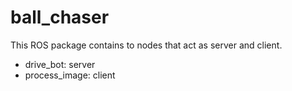 # ball_chaser

This ROS package contains to nodes that act as server and client.

* drive_bot: server
* process_image: client
